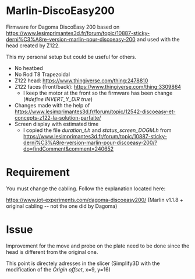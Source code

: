 # Marlin-DiscoEasy200
Firmware for Dagoma DiscoEasy 200 based on https://www.lesimprimantes3d.fr/forum/topic/10887-sticky-derni%C3%A8re-version-marlin-pour-discoeasy-200 and used with the head created by Z122.

This my personal setup but could be useful for others.

* No heatbed
* No Rod T8 Trapezoidal
* Z122 head: https://www.thingiverse.com/thing:2478810
* Z122 faces (front/back): https://www.thingiverse.com/thing:3309864
  * I keep the motor at the front so the firmware has been change (_#define INVERT_Y_DIR true_)
* Changes made with the help of https://www.lesimprimantes3d.fr/forum/topic/12542-discoeasy-et-concepts-z122-la-solution-parfaite/
* Screen display with estimated time
  * I copied the file _duration_t.h_ and _status_screen_DOGM.h_ from https://www.lesimprimantes3d.fr/forum/topic/10887-sticky-derni%C3%A8re-version-marlin-pour-discoeasy-200/?do=findComment&comment=240652

# Requirement

You must change the cabling. Follow the explanation located here:

https://www.iot-experiments.com/dagoma-discoeasy200/ (Marlin v1.1.8 + original cabling -- not the one did by Dagoma) 

# Issue

Improvement for the move and probe on the plate need to be done since the head is different from the original one.

This point is directely adresses in the slicer (Simplify3D with the modification of the _Origin offset_, x=9, y=16)
